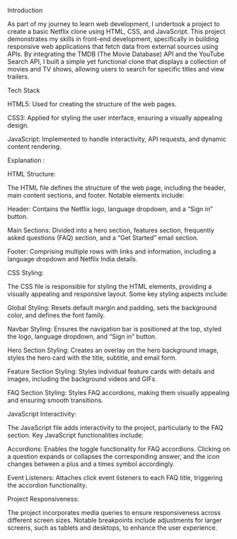 Introduction

As part of my journey to learn web development, I undertook a project to create a basic Netflix clone using HTML, CSS, and JavaScript. This project demonstrates my skills in front-end development, specifically in building responsive web applications that fetch data from external sources using APIs. By integrating the TMDB (The Movie Database) API and the YouTube Search API, I built a simple yet functional clone that displays a collection of movies and TV shows, allowing users to search for specific titles and view trailers.

Tech Stack

HTML5: Used for creating the structure of the web pages.

CSS3: Applied for styling the user interface, ensuring a visually appealing design.

JavaScript: Implemented to handle interactivity, API requests, and dynamic content rendering.

Explanation :

HTML Structure:

The HTML file defines the structure of the web page, including the header, main content sections, and footer. Notable elements include:

Header: Contains the Netflix logo, language dropdown, and a “Sign in” button.

Main Sections: Divided into a hero section, features section, frequently asked questions (FAQ) section, and a “Get Started” email section.

Footer: Comprising multiple rows with links and information, including a language dropdown and Netflix India details.

CSS Styling:

The CSS file is responsible for styling the HTML elements, providing a visually appealing and responsive layout. Some key styling aspects include:

Global Styling: Resets default margin and padding, sets the background color, and defines the font family.

Navbar Styling: Ensures the navigation bar is positioned at the top, styled the logo, language dropdown, and “Sign in” button.

Hero Section Styling: Creates an overlay on the hero background image, styles the hero card with the title, subtitle, and email form.

Feature Section Styling: Styles individual feature cards with details and images, including the background videos and GIFs.

FAQ Section Styling: Styles FAQ accordions, making them visually appealing and ensuring smooth transitions.

JavaScript Interactivity:

The JavaScript file adds interactivity to the project, particularly to the FAQ section. Key JavaScript functionalities include:

Accordions: Enables the toggle functionality for FAQ accordions. Clicking on a question expands or collapses the corresponding answer, and the icon changes between a plus and a times symbol accordingly.

Event Listeners: Attaches click event listeners to each FAQ title, triggering the accordion functionality.

Project Responsiveness:

The project incorporates media queries to ensure responsiveness across different screen sizes. Notable breakpoints include adjustments for larger screens, such as tablets and desktops, to enhance the user experience.
